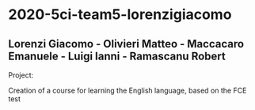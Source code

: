 # 2020-5ci-team5-lorenzigiacomo
 Lorenzi Giacomo - Olivieri Matteo - Maccacaro Emanuele - Luigi Ianni - Ramascanu Robert
---
Project:

Creation of a course for learning the English language, based on the FCE test
